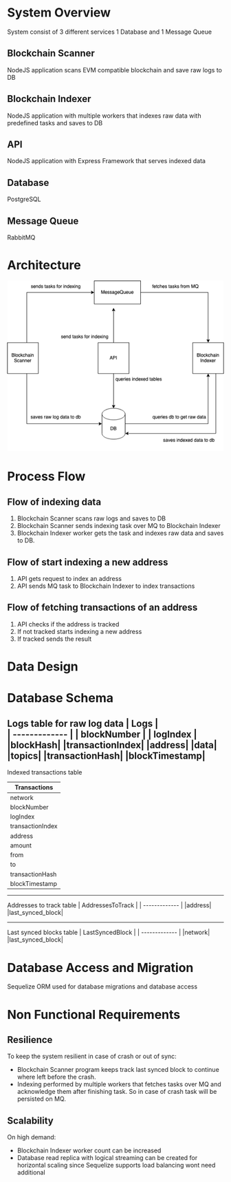 # System Overview
System consist of 3 different services 1 Database and 1 Message Queue
## Blockchain Scanner
NodeJS application scans EVM compatible blockchain and save raw logs to DB
## Blockchain Indexer
NodeJS application with multiple workers that indexes raw data with predefined tasks and saves to DB
## API
NodeJS application with Express Framework that serves indexed data
## Database
PostgreSQL
## Message Queue
RabbitMQ

# Architecture

![alt text](./imgs/HLD.png)

# Process Flow

## Flow of indexing data
1. Blockchain Scanner scans raw logs and saves to DB
2. Blockchain Scanner sends indexing task over MQ to Blockchain Indexer
3. Blockchain Indexer worker gets the task and indexes raw data and saves to DB.

## Flow of start indexing a new address
1. API gets request to index an address
2. API sends MQ task to Blockchain Indexer to index transactions

## Flow of fetching transactions of an address
1. API checks if the address is tracked
2. If not tracked starts indexing a new address
3. If tracked sends the result

# Data Design

# Database Schema

Logs table for raw log data
| Logs  |   
| ------------- | 
| blockNumber  | 
| logIndex  |
|blockHash|
 |transactionIndex|
|address|
|data|
|topics|
|transactionHash|
|blockTimestamp|
-------

Indexed transactions table

| Transactions  |   
| ------------- | 
|network|
| blockNumber  | 
| logIndex  |
|transactionIndex|
|address|
|amount|
|from|
|to|
|transactionHash|
|blockTimestamp|

-------
Addresses to track table
| AddressesToTrack  |
| ------------- | 
|address|
|last_synced_block|

-------

Last synced blocks table
| LastSyncedBlock  |
| ------------- | 
|network|
|last_synced_block|


# Database Access and Migration
Sequelize ORM used for database migrations and database access


# Non Functional Requirements
## Resilience
To keep the system resilient in case of crash or out of sync:
-  Blockchain Scanner program keeps track last synced block to continue where left before the crash.
- Indexing performed by multiple workers that fetches tasks over MQ and acknowledge them after finishing task. So in case of crash task will be persisted on MQ.

## Scalability
On high demand:
- Blockchain Indexer worker count can be increased
- Database read replica with logical streaming can be created for horizontal scaling since Sequelize supports load balancing wont need additional